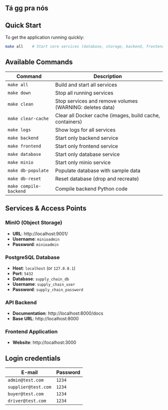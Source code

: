 ## Tá gg pra nós

## Quick Start

To get the application running quickly:

```bash
make all    # Start core services (database, storage, backend, frontend)
```

## Available Commands

| Command | Description |
|---------|-------------|
| `make all` | Build and start all services |
| `make down` | Stop all running services |
| `make clean` | Stop services and remove volumes (WARNING: deletes data) |
| `make clear-cache` | Clear all Docker cache (images, build cache, containers) |
| `make logs` | Show logs for all services |
| `make backend` | Start only backend service |
| `make frontend` | Start only frontend service |
| `make database` | Start only database service |
| `make minio` | Start only minio service |
| `make db-populate` | Populate database with sample data |
| `make db-reset` | Reset database (drop and recreate) |
| `make compile-backend` | Compile backend Python code |

## Services & Access Points

### MinIO (Object Storage)
- **URL**: http://localhost:9001/
- **Username**: `minioadmin`
- **Password**: `minioadmin`

### PostgreSQL Database
- **Host**: `localhost` (or `127.0.0.1`)
- **Port**: `5432`
- **Database**: `supply_chain_db`
- **Username**: `supply_chain_user`
- **Password**: `supply_chain_password`

### API Backend
- **Documentation**: http://localhost:8000/docs
- **Base URL**: http://localhost:8000

### Frontend Application
- **Website**: http://localhost:3000

## Login credentials

| E-mail | Password |
|---------|-------------|
| `admin@test.com` | `1234` |
| `supplier@test.com` | `1234` |
| `buyer@test.com` | `1234` |
| `driver@test.com` | `1234` |
